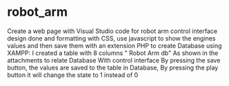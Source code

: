 # robot_arm
Create a web page with Visual Studio code for robot arm control interface design done
and formatting with CSS, use javascript to show the engines values and then save them with an extension PHP
to create Database using XAMPP:
I created a table with 8 columns " Robot Arm db"
 As shown in the attachments
to relate Database With control interface By pressing the save button, the values are saved to the table in Database,
By pressing the play button it will change the state to 1 instead of 0 

